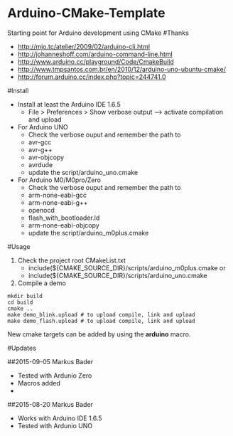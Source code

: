 # Arduino-CMake-Template
Starting point for Arduino development using CMake
#Thanks
- http://mjo.tc/atelier/2009/02/arduino-cli.html
- http://johanneshoff.com/arduino-command-line.html
- http://www.arduino.cc/playground/Code/CmakeBuild
- http://www.tmpsantos.com.br/en/2010/12/arduino-uno-ubuntu-cmake/
- http://forum.arduino.cc/index.php?topic=244741.0

#Install
- Install at least the Arduino IDE 1.6.5
  * File > Preferences > Show verbose output --> activate compilation and upload
- For Arduino UNO 
    * Check the verbose ouput and remember the path to
     - avr-gcc
     - avr-g++
     - avr-objcopy
     - avrdude
    * update the script/arduino_uno.cmake
- For Arduino M0/M0pro/Zero
    * Check the verbose ouput and remember the path to
     - arm-none-eabi-gcc
     - arm-none-eabi-g++
     - openocd
     - flash_with_bootloader.ld
     - arm-none-eabi-objcopy
    * update the script/arduino_m0plus.cmake

#Usage
1. Check the project root CMakeList.txt 
    - include(${CMAKE_SOURCE_DIR}/scripts/arduino_m0plus.cmake or
    - include(${CMAKE_SOURCE_DIR}/scripts/arduino_uno.cmake
2. Compile a demo
```
mkdir build
cd build
cmake ..
make demo_blink.upload # to upload compile, link and upload
make demo_flash.upload # to upload compile, link and upload
```
New cmake targets can be added by using the __arduino__ macro.

#Updates

##2015-09-05 
Markus Bader
- Tested with Ardunio Zero
- Macros added
- 
##2015-08-20 
Markus Bader
- Works with Arduino IDE 1.6.5
- Tested with Ardunio UNO
